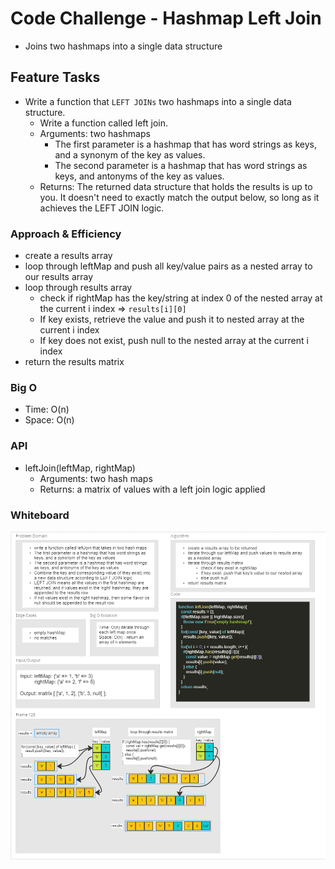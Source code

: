 # Code Challenge - Hashmap Left Join

- Joins two hashmaps into a single data structure

## Feature Tasks

- Write a function that `LEFT JOINs` two hashmaps into a single data structure.
  - Write a function called left join.
  - Arguments: two hashmaps
    - The first parameter is a hashmap that has word strings as keys, and a synonym of the key as values.
    - The second parameter is a hashmap that has word strings as keys, and antonyms of the key as values.
  - Returns: The returned data structure that holds the results is up to you. It doesn't need to exactly match the output below, so long as it achieves the LEFT JOIN logic.

### Approach & Efficiency

- create a results array
- loop through leftMap and push all key/value pairs as a nested array to our results array
- loop through results array
  - check if rightMap has the key/string at index 0 of the nested array at the current i index => `results[i][0]`
  - If key exists, retrieve the value and push it to nested array at the current i index
  - If key does not exist, push null to the nested array at the current i index
- return the results matrix

### Big O

- Time: O(n)
- Space: O(n)

### API

- leftJoin(leftMap, rightMap)
  - Arguments: two hash maps
  - Returns: a matrix of values with a left join logic applied

### Whiteboard

![Left Join](../assets/leftJoin.PNG)
